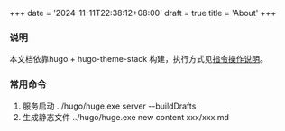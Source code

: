+++
date = '2024-11-11T22:38:12+08:00'
draft = true
title = 'About'
+++

### 说明
本文档依靠hugo + hugo-theme-stack 构建，执行方式见[指令操作说明](https://www.gohugo.org/doc/overview/quickstart/)。

### 常用命令
1. 服务启动 ../hugo/huge.exe server  --buildDrafts
2. 生成静态文件 ../hugo/huge.exe new content xxx/xxx.md